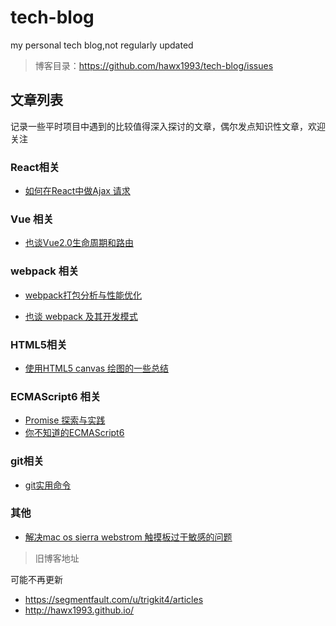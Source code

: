# tech-blog
my personal tech blog,not regularly updated

>博客目录：https://github.com/hawx1993/tech-blog/issues


## 文章列表

记录一些平时项目中遇到的比较值得深入探讨的文章，偶尔发点知识性文章，欢迎关注

### React相关

- [如何在React中做Ajax 请求](https://github.com/hawx1993/tech-blog/issues/1)

### Vue 相关

- [也谈Vue2.0生命周期和路由](https://github.com/hawx1993/tech-blog/issues/6)

### webpack 相关

- [webpack打包分析与性能优化](https://github.com/hawx1993/tech-blog/issues/3)

- [也谈 webpack 及其开发模式](https://github.com/hawx1993/tech-blog/issues/4)

### HTML5相关

- [使用HTML5 canvas 绘图的一些总结](https://github.com/hawx1993/tech-blog/issues/5)

### ECMAScript6 相关

- [Promise 探索与实践](https://github.com/hawx1993/tech-blog/issues/7)
- [你不知道的ECMAScript6 ](https://github.com/hawx1993/tech-blog/issues/9)

### git相关

- [git实用命令](https://github.com/hawx1993/tech-blog/issues/8)

### 其他


- [解决mac os sierra webstrom 触摸板过于敏感的问题](https://github.com/hawx1993/tech-blog/issues/2)



>旧博客地址

可能不再更新

- https://segmentfault.com/u/trigkit4/articles
- http://hawx1993.github.io/
